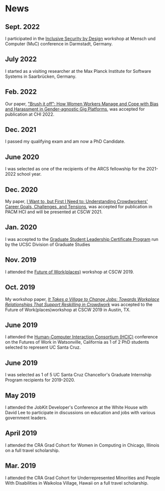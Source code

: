 # News 
## Sept. 2022
I participated in the [Inclusive Security by Design][MuC22] workshop at Mensch und Computer (MuC) conference in Darmstadt, Germany.

## July 2022
I started as a visiting researcher at the Max Planck Institute for Software Systems in Saarbrücken, Germany. 

## Feb. 2022
Our paper, ["Brush it off": How Women Workers Manage and Cope with Bias and Harassment in Gender-agnostic Gig Platforms][CHI22], was accepted for publication at CHI 2022. 

## Dec. 2021
I passed my qualifying exam and am now a PhD Candidate. 

## June 2020
I was selected as one of the recipients of the ARCS fellowship for the 2021-2022 school year. 

## Dec. 2020
My paper, [I Want to, but First I Need to: Understanding Crowdworkers' Career Goals, Challenges, and Tensions][cscw21], was accepted for publication in PACM HCI and will be presented at CSCW 2021.  

## Jan. 2020 
I was accepted to the [Graduate Student Leadership Certificate Program][gslcp] run by the UCSC Division of Graduate Studies 

## Nov. 2019
I attended the [Future of Work(places)][futureworkplaces] workshop at CSCW 2019.  

## Oct. 2019
My workshop paper, [*It Takes a Village to Change Jobs: Towards Workplace Relationships That Support Reskilling in Crowdwork*][cscw19] was accepted to the Future of Work(places)workshop at CSCW 2019 in Austin, TX.

## June 2019
I attended the [Human-Computer Interaction Consortium (HCIC)][hcic] conference on the Futures of Work in Watsonville, California as 1 of 2 PhD students selected to represent UC Santa Cruz. 

## June 2019
I was selected as 1 of 5 UC Santa Cruz Chancellor's Graduate Internship Program recipients for 2019-2020.

## May 2019
I attended the JobKit Developer's Conference at the White House with David Lee to participate in discussions on education and jobs with various government leaders.

## April 2019
I attended the CRA Grad Cohort for Women in Computing in Chicago, Illinois on a full travel scholarship. 

## Mar. 2019
I attended the CRA Grad Cohort for Underrepresented Minorities and People With Disabilities in Waikoloa Village, Hawaii on a full travel scholarship. 

[cscw21]: /docs/CSCW_2021_Camera_Ready.pdf
[gslcp]: /docs/GSLCP_2020_syllabus.pdf
[futureworkplaces]: https://medium.com/acm-cscw/exploring-the-future-of-work-places-cscw-2019-workshop-summary-2f587f093df1
[cscw19]: /docs/cscw19-workshop.pdf
[hcic]: https://hcic.org/hcic2019/index.phtml
[CHI22]: /docs/CHI2022_final.pdf
[MuC22]: http://isd.usec-muc.de/

